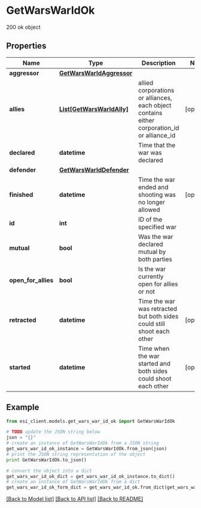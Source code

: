 # GetWarsWarIdOk

200 ok object

## Properties

Name | Type | Description | Notes
------------ | ------------- | ------------- | -------------
**aggressor** | [**GetWarsWarIdAggressor**](GetWarsWarIdAggressor.md) |  | 
**allies** | [**List[GetWarsWarIdAlly]**](GetWarsWarIdAlly.md) | allied corporations or alliances, each object contains either corporation_id or alliance_id | [optional] 
**declared** | **datetime** | Time that the war was declared | 
**defender** | [**GetWarsWarIdDefender**](GetWarsWarIdDefender.md) |  | 
**finished** | **datetime** | Time the war ended and shooting was no longer allowed | [optional] 
**id** | **int** | ID of the specified war | 
**mutual** | **bool** | Was the war declared mutual by both parties | 
**open_for_allies** | **bool** | Is the war currently open for allies or not | 
**retracted** | **datetime** | Time the war was retracted but both sides could still shoot each other | [optional] 
**started** | **datetime** | Time when the war started and both sides could shoot each other | [optional] 

## Example

```python
from esi_client.models.get_wars_war_id_ok import GetWarsWarIdOk

# TODO update the JSON string below
json = "{}"
# create an instance of GetWarsWarIdOk from a JSON string
get_wars_war_id_ok_instance = GetWarsWarIdOk.from_json(json)
# print the JSON string representation of the object
print GetWarsWarIdOk.to_json()

# convert the object into a dict
get_wars_war_id_ok_dict = get_wars_war_id_ok_instance.to_dict()
# create an instance of GetWarsWarIdOk from a dict
get_wars_war_id_ok_form_dict = get_wars_war_id_ok.from_dict(get_wars_war_id_ok_dict)
```
[[Back to Model list]](../README.md#documentation-for-models) [[Back to API list]](../README.md#documentation-for-api-endpoints) [[Back to README]](../README.md)


